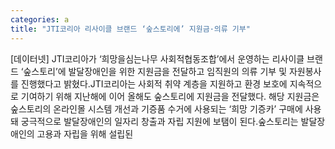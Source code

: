 ```yaml
---
categories: a
title: "JTI코리아 리사이클 브랜드 ‘숲스토리에’ 지원금·의류 기부"
---
```

[데이터넷] JTI코리아가 ‘희망을심는나무 사회적협동조합’에서 운영하는 리사이클 브랜드 ‘숲스토리’에 발달장애인을 위한 지원금을 전달하고 임직원의 의류 기부 및 자원봉사를 진행했다고 밝혔다.JTI코리아는 사회적 취약 계층을 지원하고 환경 보호에 지속적으로 기여하기 위해 지난해에 이어 올해도 숲스토리에 지원금을 전달했다. 해당 지원금은 숲스토리의 온라인몰 시스템 개선과 기증품 수거에 사용되는 ‘희망 기증카’ 구매에 사용돼 궁극적으로 발달장애인의 일자리 창출과 자립 지원에 보탬이 된다.숲스토리는 발달장애인의 고용과 자립을 위해 설립된